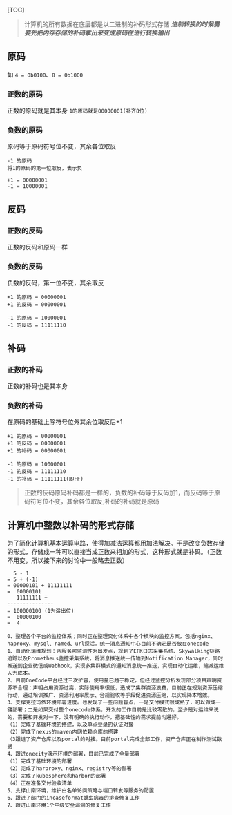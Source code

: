 [TOC]

> 计算机的所有数据在底层都是以二进制的补码形式存储
> ***进制转换的时候需要先把内存存储的补码拿出来变成原码在进行转换输出***

## 原码

如 `4 = 0b0100`、`8 = 0b1000`

### 正数的原码

正数的原码就是其本身
`1的原码就是00000001(补齐8位)`

### 负数的原码

原码等于原码符号位不变，其余各位取反

```
-1 的原码
将1的原码的第一位取反，表示负

+1 = 00000001
-1 = 10000001
```

## 反码

###  正数的反码

正数的反码和原码一样

### 负数的反码

负数的反码，第一位不变，其余取反

```
+1 的原码 = 00000001
+1 的反码 = 00000001

-1 的原码 = 10000001
-1 的反码 = 11111110

```

## 补码

### 正数的补码

正数的补码也是其本身

### 负数的补码

在原码的基础上除符号位外其余位取反后+1

```
+1 的原码 = 00000001
+1 的反码 = 00000001
+1 的补码 = 00000001

-1 的原码 = 10000001
-1 的反码 = 11111110
-1 的补码 = 11111111(即FF)
```

>正数的反码原码补码都是一样的，负数的补码等于反码加1，而反码等于原码符号位不变，其余各位取反;补码的补码就是原码

## 计算机中整数以补码的形式存储

为了简化计算机基本运算电路，使得加减法运算都用加法解决。于是改变负数存储的形式，存储成一种可以直接当成正数来相加的形式，这种形式就是补码。（正数不用变，所以接下来的讨论中一般略去正数）

```
  5 - 1
= 5 + (-1)
= 00000101 + 11111111
=  00000101
   11111111 +
---------------
= 100000100 (1为溢出位)
=  00000100
=  4
```











```
0、整理各个平台的监控体系；同时正在整理交付体系中各个模块的监控方案，包括nginx、haproxy、mysql、named、url探活。统一消息通知中心目前不确定是否放在onecode
1、自动化运维规划：从服务可监测性为出发点，规划了EFK日志采集系统、Skywalking链路追踪以及Prometheus监控采集系统，将消息推送统一传输到Notification Manager，同时推送到企业微信或Webhook，实现多集群模式的通知消息统一推送，实现自动化运维，缩减运维人力成本。
2、目前OneCode平台经过三次扩容，使用量已趋于稳定，但经过监控分析发现部分项目声明资源不合理：声明占用资源过高，实际使用率很低，造成了集群资源浪费，目前正在规划资源压缩行动，通过培训推广、资源利用率展示、合规验收等手段促进资源压缩，以实现降本增效。
3、支撑克拉玛依环境部署进度。也发现了一些问题盲点，一是交付模式很成熟了，可以做成一键部署；二是如果交付整个onecode体系，开发的工作目前是比较零散的，至少是对运维来说的，需要和开发对一下，没有明确的执行动作，把基础性的需求提前沟通好。
（1）完成了基础环境的搭建，以及单点登录的认证对接
（2）完成了nexus的maven内网依赖仓库的搭建
（3跟进了资产仓库以及portal的对接。目前portal完成全部工作，资产仓库正在制作测试数据
4、跟进onecity演示环境的部署，目前已完成了全量部署
（1）完成了基础环境的部署
（2）完成了harproxy、nginx、registry等的部署
（3）完成了kubesphere和harbor的部署
（4）正在准备交付验收清单
5、支撑山南环境，维护白名单访问策略与端口转发等服务的配置
6、跟进了部门的incaseformat蠕虫病毒的排查修复工作
7、跟进山南环境1个中级安全漏洞的修复工作
```